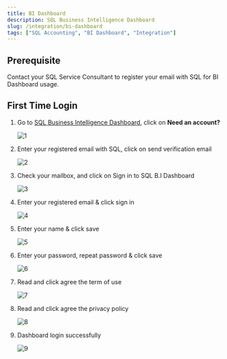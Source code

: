 ```yaml
---
title: BI Dashboard
description: SQL Business Intelligence Dashboard
slug: /integration/bi-dashboard
tags: ["SQL Accounting", "BI Dashboard", "Integration"]
---
```


## Prerequisite

Contact your SQL Service Consultant to register your email with SQL for BI Dashboard usage.

## First Time Login

1. Go to [SQL Business Intelligence Dashboard](https://bi.sql.com.my/), click on **Need an account?**

    ![1](../../static/img/dashboard/first-time-login/1.png)

2. Enter your registered email with SQL, click on send verification email

    ![2](../../static/img/dashboard/first-time-login/2.png)

3. Check your mailbox, and click on Sign in to SQL B.I Dashboard

    ![3](../../static/img/dashboard/first-time-login/3.png)

4. Enter your registered email & click sign in

    ![4](../../static/img/dashboard/first-time-login/4.png)

5. Enter your name & click save

    ![5](../../static/img/dashboard/first-time-login/5.png)

6. Enter your password, repeat password & click save

    ![6](../../static/img/dashboard/first-time-login/6.png)

7. Read and click agree the term of use

    ![7](../../static/img/dashboard/first-time-login/7.png)

8. Read and click agree the privacy policy

    ![8](../../static/img/dashboard/first-time-login/8.png)

9. Dashboard login successfully

    ![9](../../static/img/dashboard/first-time-login/9.png)
